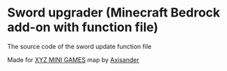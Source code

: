 # Sword upgrader (Minecraft Bedrock add-on with function file)
The source code of the sword update function file

Made for [XYZ MINI GAMES](https://mcpedl.com/xyz-mini-games-map/) map by [Axisander](https://github.com/axisander)

